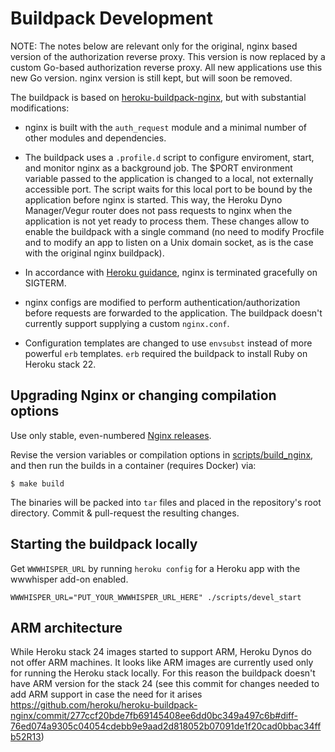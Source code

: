 # Buildpack Development

NOTE: The notes below are relevant only for the original, nginx based
version of the authorization reverse proxy. This version is now
replaced by a custom Go-based authorization reverse proxy. All new
applications use this new Go version. nginx version is still kept, but
will soon be removed.

The buildpack is based on
[heroku-buildpack-nginx](https://github.com/heroku/heroku-buildpack-nginx),
but with substantial modifications:

* nginx is built with the `auth_request` module and a minimal
  number of other modules and dependencies.

* The buildpack uses a `.profile.d` script to configure enviroment,
  start, and monitor nginx as a background job. The $PORT environment
  variable passed to the application is changed to a local, not
  externally accessible port. The script waits for this local port to
  be bound by the application before nginx is started. This way, the
  Heroku Dyno Manager/Vegur router does not pass requests to nginx
  when the application is not yet ready to process them. These changes
  allow to enable the buildpack with a single command (no need to
  modify Procfile and to modify an app to listen on a Unix domain
  socket, as is the case with the original nginx buildpack).

* In accordance with [Heroku
  guidance](https://devcenter.heroku.com/articles/dynos#graceful-shutdown-with-sigterm),
  nginx is terminated gracefully on SIGTERM.

* nginx configs are modified to perform authentication/authorization
  before requests are forwarded to the application. The buildpack
  doesn't currently support supplying a custom `nginx.conf`.

* Configuration templates are changed to use `envsubst` instead of
  more powerful `erb` templates. `erb` required the buildpack to
  install Ruby on Heroku stack 22.


## Upgrading Nginx or changing compilation options

Use only stable, even-numbered [Nginx
releases](https://nginx.org/en/download.html).

Revise the version variables or compilation options in
[scripts/build_nginx](scripts/build_nginx), and then run the builds in
a container (requires Docker) via:

```
$ make build
```

The binaries will be packed into `tar` files and placed in the
repository's root directory. Commit & pull-request the resulting
changes.

## Starting the buildpack locally

Get `WWWHISPER_URL` by running `heroku config` for a Heroku app with
the wwwhisper add-on enabled.

```
WWWHISPER_URL="PUT_YOUR_WWWHISPER_URL_HERE" ./scripts/devel_start
```

## ARM architecture

While Heroku stack 24 images started to support ARM, Heroku Dynos do
not offer ARM machines. It looks like ARM images are currently used
only for running the Heroku stack locally. For this reason the
buildpack doesn't have ARM version for the stack 24 (see this commit
for changes needed to add ARM support in case the need for it arises
https://github.com/heroku/heroku-buildpack-nginx/commit/277ccf20bde7fb69145408ee6dd0bc349a497c6b#diff-76ed074a9305c04054cdebb9e9aad2d818052b07091de1f20cad0bbac34ffb52R13)